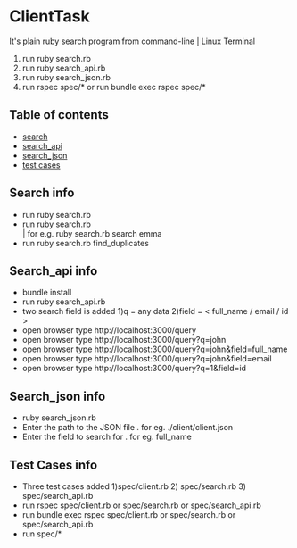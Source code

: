 # ClientTask
 It's plain ruby search program from command-line | Linux Terminal
 1) run ruby search.rb
 2) run ruby search_api.rb
 3) run ruby search_json.rb
 4) run rspec spec/* or run bundle exec rspec spec/*

## Table of contents
* [search](#search-info)
* [search_api](#search_api-info)
* [search_json](#search_json-info)
* [test cases](#test_cases-info)

## Search info
* run ruby search.rb
* run ruby search.rb <search> <search data> | for e.g. ruby search.rb search emma
* run ruby search.rb find_duplicates

## Search_api info
* bundle install
* run ruby search_api.rb
* two search field is added 1)q = any data 2)field = < full_name / email / id >
* open browser type http://localhost:3000/query
* open browser type http://localhost:3000/query?q=john
* open browser type http://localhost:3000/query?q=john&field=full_name
* open browser type http://localhost:3000/query?q=john&field=email
* open browser type http://localhost:3000/query?q=1&field=id

## Search_json info
* ruby search_json.rb
* Enter the path to the JSON file . for eg. ./client/client.json
* Enter the field to search for . for eg. full_name

## Test Cases info
* Three test cases added 1)spec/client.rb 2) spec/search.rb 3) spec/search_api.rb
* run rspec spec/client.rb or spec/search.rb or spec/search_api.rb
* run bundle exec rspec spec/client.rb or spec/search.rb or spec/search_api.rb
* run spec/*